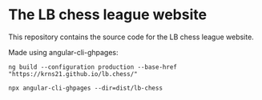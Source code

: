 # The LB chess league website

This repository contains the source code for the LB chess league website.

Made using angular-cli-ghpages:

`ng build --configuration production --base-href "https://krns21.github.io/lb.chess/"`

`npx angular-cli-ghpages --dir=dist/lb-chess`
